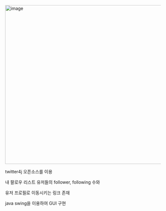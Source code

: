 <img width="512" alt="image" src="https://user-images.githubusercontent.com/92210823/171329875-91190a22-5e75-4635-bbdf-2771c2af06ee.png">

twitter4j 오픈소스를 이용



내 팔로우 리스트 유저들의 follower, following 수와

유저 프로필로 이동시키는 링크 존재



java swing을 이용하여 GUI 구현
